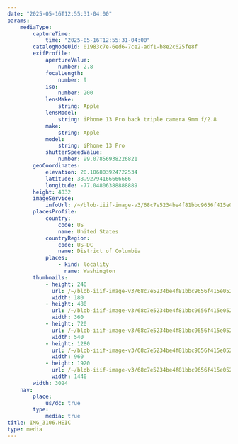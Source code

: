 ```yaml
---
date: "2025-05-16T12:55:31-04:00"
params:
    mediaType:
        captureTime:
            time: "2025-05-16T12:55:31-04:00"
        catalogNodeUid: 01983c7e-6ed6-7ce2-adf1-b8e2c625fe8f
        exifProfile:
            apertureValue:
                number: 2.8
            focalLength:
                number: 9
            iso:
                number: 200
            lensMake:
                string: Apple
            lensModel:
                string: iPhone 13 Pro back triple camera 9mm f/2.8
            make:
                string: Apple
            model:
                string: iPhone 13 Pro
            shutterSpeedValue:
                number: 99.07856938226821
        geoCoordinates:
            elevation: 20.106803924722534
            latitude: 38.92794166666666
            longitude: -77.04806388888889
        height: 4032
        imageService:
            infoUrl: /~/blob-iiif-image-v3/68c7e5234be4f81bbc9656f415e052dc8e0ca7e25d9972027031d877441f805d/info.json
        placesProfile:
            country:
                code: US
                name: United States
            countryRegion:
                code: US-DC
                name: District of Columbia
            places:
                - kind: locality
                  name: Washington
        thumbnails:
            - height: 240
              url: /~/blob-iiif-image-v3/68c7e5234be4f81bbc9656f415e052dc8e0ca7e25d9972027031d877441f805d/full/180%2C240/0/default.jpg
              width: 180
            - height: 480
              url: /~/blob-iiif-image-v3/68c7e5234be4f81bbc9656f415e052dc8e0ca7e25d9972027031d877441f805d/full/360%2C480/0/default.jpg
              width: 360
            - height: 720
              url: /~/blob-iiif-image-v3/68c7e5234be4f81bbc9656f415e052dc8e0ca7e25d9972027031d877441f805d/full/540%2C720/0/default.jpg
              width: 540
            - height: 1280
              url: /~/blob-iiif-image-v3/68c7e5234be4f81bbc9656f415e052dc8e0ca7e25d9972027031d877441f805d/full/960%2C1280/0/default.jpg
              width: 960
            - height: 1920
              url: /~/blob-iiif-image-v3/68c7e5234be4f81bbc9656f415e052dc8e0ca7e25d9972027031d877441f805d/full/1440%2C1920/0/default.jpg
              width: 1440
        width: 3024
    nav:
        place:
            us/dc: true
        type:
            media: true
title: IMG_3106.HEIC
type: media
---
```

